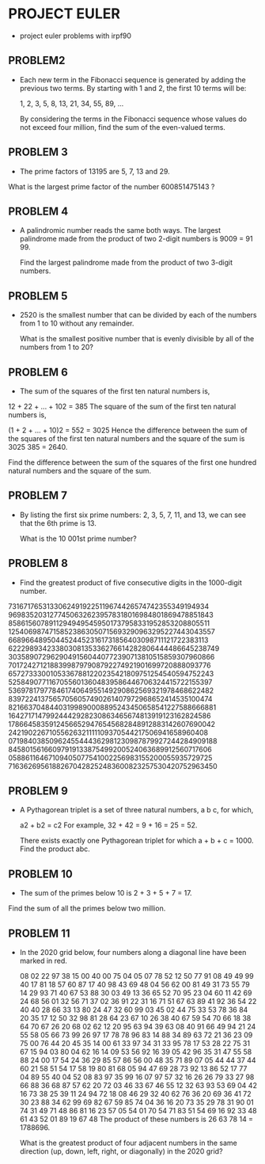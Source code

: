 PROJECT EULER
=============

* project euler problems with irpf90

PROBLEM2
--------

* Each new term in the Fibonacci sequence is generated by adding the previous
  two terms. By starting with 1 and 2, the first 10 terms will be:

  1, 2, 3, 5, 8, 13, 21, 34, 55, 89, ...

  By considering the terms in the Fibonacci sequence whose values do not exceed
  four million, find the sum of the even-valued terms.

PROBLEM 3
----------

* The prime factors of 13195 are 5, 7, 13 and 29.

What is the largest prime factor of the number 600851475143 ?

PROBLEM 4
----------

* A palindromic number reads the same both ways. The largest palindrome made
  from the product of two 2-digit numbers is 9009 = 91  99.

  Find the largest palindrome made from the product of two 3-digit numbers.

PROBLEM 5
----------

* 2520 is the smallest number that can be divided by each of the numbers from
  1 to 10 without any remainder.

  What is the smallest positive number that is evenly divisible by all of the
  numbers from 1 to 20?

PROBLEM 6
----------

* The sum of the squares of the first ten natural numbers is,

12 + 22 + ... + 102 = 385
The square of the sum of the first ten natural numbers is,

(1 + 2 + ... + 10)2 = 552 = 3025
Hence the difference between the sum of the squares of the first ten natural
numbers and the square of the sum is 3025  385 = 2640.

Find the difference between the sum of the squares of the first one hundred
natural numbers and the square of the sum.

PROBLEM 7
----------
* By listing the first six prime numbers: 2, 3, 5, 7, 11, and 13, we can see
  that the 6th prime is 13.

  What is the 10 001st prime number?

PROBLEM 8
----------

* Find the greatest product of five consecutive digits in the 1000-digit number.

 73167176531330624919225119674426574742355349194934
 96983520312774506326239578318016984801869478851843
 85861560789112949495459501737958331952853208805511
 12540698747158523863050715693290963295227443043557
 66896648950445244523161731856403098711121722383113
 62229893423380308135336276614282806444486645238749
 30358907296290491560440772390713810515859307960866
 70172427121883998797908792274921901699720888093776
 65727333001053367881220235421809751254540594752243
 52584907711670556013604839586446706324415722155397
 53697817977846174064955149290862569321978468622482
 83972241375657056057490261407972968652414535100474
 82166370484403199890008895243450658541227588666881
 16427171479924442928230863465674813919123162824586
 17866458359124566529476545682848912883142607690042
 24219022671055626321111109370544217506941658960408
 07198403850962455444362981230987879927244284909188
 84580156166097919133875499200524063689912560717606
 05886116467109405077541002256983155200055935729725
 71636269561882670428252483600823257530420752963450

PROBLEM 9
----------

* A Pythagorean triplet is a set of three natural numbers, a  b  c, for which,

  a2 + b2 = c2
  For example, 32 + 42 = 9 + 16 = 25 = 52.

  There exists exactly one Pythagorean triplet for which a + b + c = 1000.
  Find the product abc.

PROBLEM 10
----------

* The sum of the primes below 10 is 2 + 3 + 5 + 7 = 17.

Find the sum of all the primes below two million.

PROBLEM 11
----------

* In the 2020 grid below, four numbers along a diagonal line have been marked in red.

  08 02 22 97 38 15 00 40 00 75 04 05 07 78 52 12 50 77 91 08
  49 49 99 40 17 81 18 57 60 87 17 40 98 43 69 48 04 56 62 00
  81 49 31 73 55 79 14 29 93 71 40 67 53 88 30 03 49 13 36 65
  52 70 95 23 04 60 11 42 69 24 68 56 01 32 56 71 37 02 36 91
  22 31 16 71 51 67 63 89 41 92 36 54 22 40 40 28 66 33 13 80
  24 47 32 60 99 03 45 02 44 75 33 53 78 36 84 20 35 17 12 50
  32 98 81 28 64 23 67 10 26 38 40 67 59 54 70 66 18 38 64 70
  67 26 20 68 02 62 12 20 95 63 94 39 63 08 40 91 66 49 94 21
  24 55 58 05 66 73 99 26 97 17 78 78 96 83 14 88 34 89 63 72
  21 36 23 09 75 00 76 44 20 45 35 14 00 61 33 97 34 31 33 95
  78 17 53 28 22 75 31 67 15 94 03 80 04 62 16 14 09 53 56 92
  16 39 05 42 96 35 31 47 55 58 88 24 00 17 54 24 36 29 85 57
  86 56 00 48 35 71 89 07 05 44 44 37 44 60 21 58 51 54 17 58
  19 80 81 68 05 94 47 69 28 73 92 13 86 52 17 77 04 89 55 40
  04 52 08 83 97 35 99 16 07 97 57 32 16 26 26 79 33 27 98 66
  88 36 68 87 57 62 20 72 03 46 33 67 46 55 12 32 63 93 53 69
  04 42 16 73 38 25 39 11 24 94 72 18 08 46 29 32 40 62 76 36
  20 69 36 41 72 30 23 88 34 62 99 69 82 67 59 85 74 04 36 16
  20 73 35 29 78 31 90 01 74 31 49 71 48 86 81 16 23 57 05 54
  01 70 54 71 83 51 54 69 16 92 33 48 61 43 52 01 89 19 67 48
  The product of these numbers is 26  63  78  14 = 1788696.

  What is the greatest product of four adjacent numbers in the same direction (up, down, left, right, or diagonally) in the 2020 grid?
